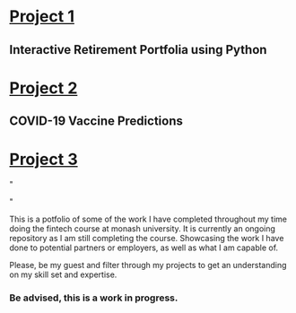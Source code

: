 # [Project 1](https://github.com/tiantran87/fintechproject1) 
## Interactive Retirement Portfolia using Python 

# [Project 2](https://github.com/MattBuck4/Project-2)
## COVID-19 Vaccine Predictions

# [Project 3](https://github.com/TribThapa/NFTs)

"





"

This is a potfolio of some of the work I have completed throughout my time doing the fintech course at monash university. It is currently an ongoing repository as I am still completing the course. Showcasing the work I have done to potential partners or employers, as well as what I am capable of.

Please, be my guest and filter through my projects to get an understanding on my skill set and expertise.

### Be advised, this is a work in progress.
